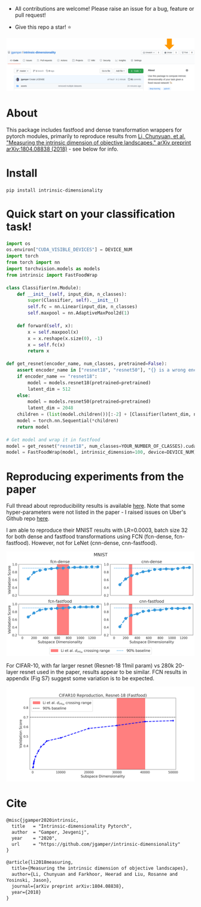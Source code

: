 * All contributions are welcome! Please raise an issue for a bug, feature or pull request!

* Give this repo a star! :star:

<p align="center">
    <img src="https://raw.githubusercontent.com/jgamper/intrinsic-dimensionality/master/assets/intrinsic_star.png" width="600"/>
<p>

# About

This package includes fastfood and dense transformation wrappers for pytorch modules, primarily to reproduce results from
[Li, Chunyuan, et al. "Measuring the intrinsic dimension of objective landscapes." arXiv preprint arXiv:1804.08838 (2018)](https://arxiv.org/abs/1804.08838) - see below for info.

# Install

`pip install intrinsic-dimensionality`

# Quick start on your classification task!

```python
import os
os.environ["CUDA_VISIBLE_DEVICES"] = DEVICE_NUM
import torch
from torch import nn
import torchvision.models as models
from intrinsic import FastFoodWrap

class Classifier(nn.Module):
    def __init__(self, input_dim, n_classes):
        super(Classifier, self).__init__()
        self.fc = nn.Linear(input_dim, n_classes)
        self.maxpool = nn.AdaptiveMaxPool2d(1)

    def forward(self, x):
        x = self.maxpool(x)
        x = x.reshape(x.size(0), -1)
        x = self.fc(x)
        return x

def get_resnet(encoder_name, num_classes, pretrained=False):
    assert encoder_name in ["resnet18", "resnet50"], "{} is a wrong encoder name!".format(encoder_name)
    if encoder_name == "resnet18":
        model = models.resnet18(pretrained=pretrained)
        latent_dim = 512
    else:
        model = models.resnet50(pretrained=pretrained)
        latent_dim = 2048
    children = (list(model.children())[:-2] + [Classifier(latent_dim, num_classes)])
    model = torch.nn.Sequential(*children)
    return model

# Get model and wrap it in fastfood
model = get_resnet("resnet18", num_classes=YOUR_NUMBER_OF_CLASSES).cuda()
model = FastFoodWrap(model, intrinsic_dimension=100, device=DEVICE_NUM)
```

# Reproducing experiments from the paper

Full thread about reproducibility results is available [here](https://twitter.com/brutforcimag/status/1240335205807816705?s=20).
Note that some hyper-parameters were not listed in the paper - I raised issues on Uber's Github repo [here](https://github.com/uber-research/intrinsic-dimension/issues/5).

I am able to reproduce their MNIST results with LR=0.0003, batch size 32 for both dense and fastfood transformations
using FCN (fcn-dense, fcn-fastfood). However, not for LeNet (cnn-dense, cnn-fastfood).

<p align="center">
    <img src="https://raw.githubusercontent.com/jgamper/intrinsic-dimensionality/master/assets/mnist_reproduction.png" width="600"/>
<p>

For CIFAR-10, with far larger resnet (Resnet-18 11mil param) vs 280k 20-layer resnet used in the paper,
results appear to be similar. FCN results in appendix (Fig S7) suggest some variation is to be expected.

<p align="center">
    <img src="https://raw.githubusercontent.com/jgamper/intrinsic-dimensionality/master/assets/cifar10.png" width="600"/>
<p>

# Cite

```
@misc{jgamper2020intrinsic,
  title   = "Intrinsic-dimensionality Pytorch",
  author  = "Gamper, Jevgenij",
  year    = "2020",
  url     = "https://github.com/jgamper/intrinsic-dimensionality"
}

@article{li2018measuring,
  title={Measuring the intrinsic dimension of objective landscapes},
  author={Li, Chunyuan and Farkhoor, Heerad and Liu, Rosanne and Yosinski, Jason},
  journal={arXiv preprint arXiv:1804.08838},
  year={2018}
}
```

